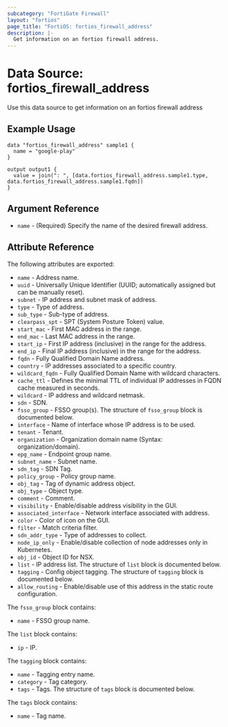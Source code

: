 ```yaml
---
subcategory: "FortiGate Firewall"
layout: "fortios"
page_title: "FortiOS: fortios_firewall_address"
description: |-
  Get information on an fortios firewall address.
---
```


# Data Source: fortios_firewall_address
Use this data source to get information on an fortios firewall address

## Example Usage

```hcl
data "fortios_firewall_address" sample1 {
  name = "google-play"
}

output output1 {
  value = join(": ", [data.fortios_firewall_address.sample1.type, data.fortios_firewall_address.sample1.fqdn])
}
```

## Argument Reference

* `name` - (Required) Specify the name of the desired firewall address.

## Attribute Reference

The following attributes are exported:

* `name` - Address name.
* `uuid` - Universally Unique Identifier (UUID; automatically assigned but can be manually reset).
* `subnet` - IP address and subnet mask of address.
* `type` - Type of address.
* `sub_type` - Sub-type of address.
* `clearpass_spt` - SPT (System Posture Token) value.
* `start_mac` - First MAC address in the range.
* `end_mac` - Last MAC address in the range.
* `start_ip` - First IP address (inclusive) in the range for the address.
* `end_ip` - Final IP address (inclusive) in the range for the address.
* `fqdn` - Fully Qualified Domain Name address.
* `country` - IP addresses associated to a specific country.
* `wildcard_fqdn` - Fully Qualified Domain Name with wildcard characters.
* `cache_ttl` - Defines the minimal TTL of individual IP addresses in FQDN cache measured in seconds.
* `wildcard` - IP address and wildcard netmask.
* `sdn` - SDN.
* `fsso_group` - FSSO group(s). The structure of `fsso_group` block is documented below.
* `interface` - Name of interface whose IP address is to be used.
* `tenant` - Tenant.
* `organization` - Organization domain name (Syntax: organization/domain).
* `epg_name` - Endpoint group name.
* `subnet_name` - Subnet name.
* `sdn_tag` - SDN Tag.
* `policy_group` - Policy group name.
* `obj_tag` - Tag of dynamic address object.
* `obj_type` - Object type.
* `comment` - Comment.
* `visibility` - Enable/disable address visibility in the GUI.
* `associated_interface` - Network interface associated with address.
* `color` - Color of icon on the GUI.
* `filter` - Match criteria filter.
* `sdn_addr_type` - Type of addresses to collect.
* `node_ip_only` - Enable/disable collection of node addresses only in Kubernetes.
* `obj_id` - Object ID for NSX.
* `list` - IP address list. The structure of `list` block is documented below.
* `tagging` - Config object tagging. The structure of `tagging` block is documented below.
* `allow_routing` - Enable/disable use of this address in the static route configuration.

The `fsso_group` block contains:

* `name` - FSSO group name.

The `list` block contains:

* `ip` - IP.

The `tagging` block contains:

* `name` - Tagging entry name.
* `category` - Tag category.
* `tags` - Tags. The structure of `tags` block is documented below.

The `tags` block contains:

* `name` - Tag name.

